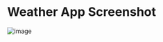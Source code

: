 # Weather App Screenshot
![image](https://github.com/Kanangnut/Weather-App/assets/130201193/5022e804-4104-4f67-b3c2-21b62d10a0ca)
